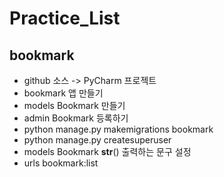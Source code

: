 # Practice_List
## bookmark

- github 소스 -> PyCharm 프로젝트
- bookmark 앱 만들기
- models Bookmark 만들기
- admin Bookmark 등록하기
- python manage.py makemigrations bookmark
- python manage.py createsuperuser
- models Bookmark __str__() 출력하는 문구 설정
- urls bookmark:list